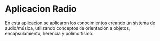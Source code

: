 <h1>Aplicacion Radio</h1>

En esta aplicacion se aplicaron los conocimientos creando un sistema de audio/música, utilizando conceptos de orientación a objetos, encapsulamiento, herencia y polimorfismo.
